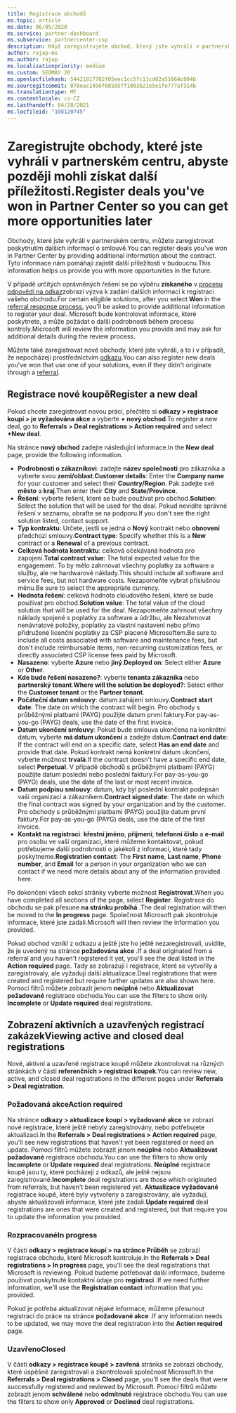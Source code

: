 ```yaml
---
title: Registrace obchodů
ms.topic: article
ms.date: 06/05/2020
ms.service: partner-dashboard
ms.subservice: partnercenter-csp
description: Když zaregistrujete obchod, který jste vyhráli v partnerském centru, pomůže vám to společnosti Microsoft v budoucnu s dalšími příležitostmi.
author: rajap-ms
ms.author: rajap
ms.localizationpriority: medium
ms.custom: SEOMAY.20
ms.openlocfilehash: 54421817782f05eec1cc57c11cd02a51664c094b
ms.sourcegitcommit: 078eac1456f68585ff1003b21e5e1fe777af314b
ms.translationtype: MT
ms.contentlocale: cs-CZ
ms.lasthandoff: 04/28/2021
ms.locfileid: "108120745"
---
```

# <a name="register-deals-youve-won-in-partner-center-so-you-can-get-more-opportunities-later"></a><span data-ttu-id="1b750-103">Zaregistrujte obchody, které jste vyhráli v partnerském centru, abyste později mohli získat další příležitosti.</span><span class="sxs-lookup"><span data-stu-id="1b750-103">Register deals you've won in Partner Center so you can get more opportunities later</span></span>

<span data-ttu-id="1b750-104">Obchody, které jste vyhráli v partnerském centru, můžete zaregistrovat poskytnutím dalších informací o smlouvě.</span><span class="sxs-lookup"><span data-stu-id="1b750-104">You can register deals you've won in Partner Center by providing additional information about the contract.</span></span> <span data-ttu-id="1b750-105">Tyto informace nám pomáhají zajistit další příležitosti v budoucnu.</span><span class="sxs-lookup"><span data-stu-id="1b750-105">This information helps us provide you with more opportunities in the future.</span></span>

<span data-ttu-id="1b750-106">V případě určitých oprávněných řešení se po výběru **získaného** v [procesu odpovědi na odkaz](manage-leads.md)zobrazí výzva k zadání dalších informací k registraci vašeho obchodu.</span><span class="sxs-lookup"><span data-stu-id="1b750-106">For certain eligible solutions, after you select **Won** in the [referral response process](manage-leads.md), you'll be asked to provide additional information to register your deal.</span></span> <span data-ttu-id="1b750-107">Microsoft bude kontrolovat informace, které poskytnete, a může požádat o další podrobnosti během procesu kontroly.</span><span class="sxs-lookup"><span data-stu-id="1b750-107">Microsoft will review the information you provide and may ask for additional details during the review process.</span></span>

<span data-ttu-id="1b750-108">Můžete také zaregistrovat nové obchody, které jste vyhráli, a to i v případě, že nepocházejí prostřednictvím [odkazu](referrals.md).</span><span class="sxs-lookup"><span data-stu-id="1b750-108">You can also register new deals you've won that use one of your solutions, even if they didn't originate through a [referral](referrals.md).</span></span> 

## <a name="register-a-new-deal"></a><span data-ttu-id="1b750-109">Registrace nové koupě</span><span class="sxs-lookup"><span data-stu-id="1b750-109">Register a new deal</span></span>

<span data-ttu-id="1b750-110">Pokud chcete zaregistrovat novou práci, přečtěte si **odkazy > registrace koupí > je vyžadována akce** a vyberte **+ nový obchod**.</span><span class="sxs-lookup"><span data-stu-id="1b750-110">To register a new deal, go to **Referrals > Deal registrations > Action required** and select **+New deal**.</span></span>

<span data-ttu-id="1b750-111">Na stránce **nový obchod** zadejte následující informace.</span><span class="sxs-lookup"><span data-stu-id="1b750-111">In the **New deal** page, provide the following information.</span></span>

- <span data-ttu-id="1b750-112">**Podrobnosti o zákazníkovi**: zadejte **název společnosti** pro zákazníka a vyberte svou **zemi/oblast**.</span><span class="sxs-lookup"><span data-stu-id="1b750-112">**Customer details**: Enter the **Company name** for your customer and select their **Country/Region**.</span></span> <span data-ttu-id="1b750-113">Pak zadejte své **město** a **kraj**.</span><span class="sxs-lookup"><span data-stu-id="1b750-113">Then enter their **City** and **State/Province**.</span></span>
- <span data-ttu-id="1b750-114">**Řešení**: vyberte řešení, které se bude používat pro obchod.</span><span class="sxs-lookup"><span data-stu-id="1b750-114">**Solution**: Select the solution that will be used for the deal.</span></span> <span data-ttu-id="1b750-115">Pokud nevidíte správné řešení v seznamu, obraťte se na podporu.</span><span class="sxs-lookup"><span data-stu-id="1b750-115">If you don't see the right solution listed, contact support.</span></span>
- <span data-ttu-id="1b750-116">**Typ kontraktu**: Určete, jestli se jedná o **Nový** kontrakt nebo **obnovení** předchozí smlouvy.</span><span class="sxs-lookup"><span data-stu-id="1b750-116">**Contract type**: Specify whether this is a **New** contract or a **Renewal** of a previous contract.</span></span>
- <span data-ttu-id="1b750-117">**Celková hodnota kontraktu**: celková očekávaná hodnota pro zapojení.</span><span class="sxs-lookup"><span data-stu-id="1b750-117">**Total contract value**: The total expected value for the engagement.</span></span> <span data-ttu-id="1b750-118">To by mělo zahrnovat všechny poplatky za software a služby, ale ne hardwarové náklady.</span><span class="sxs-lookup"><span data-stu-id="1b750-118">This should include all software and service fees, but not hardware costs.</span></span> <span data-ttu-id="1b750-119">Nezapomeňte vybrat příslušnou měnu.</span><span class="sxs-lookup"><span data-stu-id="1b750-119">Be sure to select the appropriate currency.</span></span>
- <span data-ttu-id="1b750-120">**Hodnota řešení**: celková hodnota cloudového řešení, které se bude používat pro obchod.</span><span class="sxs-lookup"><span data-stu-id="1b750-120">**Solution value**: The total value of the cloud solution that will be used for the deal.</span></span> <span data-ttu-id="1b750-121">Nezapomeňte zahrnout všechny náklady spojené s poplatky za software a údržbu, ale Nezahrnovat nenávratové položky, poplatky za vlastní nastavení nebo přímo přidružené licenční poplatky za CSP placené Microsoftem.</span><span class="sxs-lookup"><span data-stu-id="1b750-121">Be sure to include all costs associated with software and maintenance fees, but don't include reimbursable items, non-recurring customization fees, or directly associated CSP license fees paid by Microsoft.</span></span>
- <span data-ttu-id="1b750-122">**Nasazeno**: vyberte **Azure** nebo **jiný**.</span><span class="sxs-lookup"><span data-stu-id="1b750-122">**Deployed on**: Select either **Azure** or **Other**.</span></span>
- <span data-ttu-id="1b750-123">**Kde bude řešení nasazeno?**: vyberte **tenanta zákazníka** nebo **partnerský tenant**.</span><span class="sxs-lookup"><span data-stu-id="1b750-123">**Where will the solution be deployed?**: Select either the **Customer tenant** or the **Partner tenant**.</span></span>
- <span data-ttu-id="1b750-124">**Počáteční datum smlouvy**: datum zahájení smlouvy.</span><span class="sxs-lookup"><span data-stu-id="1b750-124">**Contract start date**: The date on which the contract will begin.</span></span> <span data-ttu-id="1b750-125">Pro obchody s průběžnými platbami (PAYG) použijte datum první faktury.</span><span class="sxs-lookup"><span data-stu-id="1b750-125">For pay-as-you-go (PAYG) deals, use the date of the first invoice.</span></span>
- <span data-ttu-id="1b750-126">**Datum ukončení smlouvy**: Pokud bude smlouva ukončena na konkrétní datum, vyberte **má datum ukončení** a zadejte datum.</span><span class="sxs-lookup"><span data-stu-id="1b750-126">**Contract end date**: If the contract will end on a specific date, select **Has an end date** and provide that date.</span></span> <span data-ttu-id="1b750-127">Pokud kontrakt nemá konkrétní datum ukončení, vyberte možnost **trvalá**.</span><span class="sxs-lookup"><span data-stu-id="1b750-127">If the contract doesn't have a specific end date, select **Perpetual**.</span></span> <span data-ttu-id="1b750-128">V případě obchodů s průběžnými platbami (PAYG) použijte datum poslední nebo poslední faktury.</span><span class="sxs-lookup"><span data-stu-id="1b750-128">For pay-as-you-go (PAYG) deals, use the date of the last or most recent invoice.</span></span>
- <span data-ttu-id="1b750-129">**Datum podpisu smlouvy**: datum, kdy byl poslední kontrakt podepsán vaší organizací a zákazníkem.</span><span class="sxs-lookup"><span data-stu-id="1b750-129">**Contract signed date**: The date on which the final contract was signed by your organization and by the customer.</span></span> <span data-ttu-id="1b750-130">Pro obchody s průběžnými platbami (PAYG) použijte datum první faktury.</span><span class="sxs-lookup"><span data-stu-id="1b750-130">For pay-as-you-go (PAYG) deals, use the date of the first invoice.</span></span>
- <span data-ttu-id="1b750-131">**Kontakt na registraci**: **křestní jméno**, **příjmení**, **telefonní číslo** a **e-mail** pro osobu ve vaší organizaci, které můžeme kontaktovat, pokud potřebujeme další podrobnosti o jakékoli z informací, které tady poskytneme.</span><span class="sxs-lookup"><span data-stu-id="1b750-131">**Registration contact**: The **First name**, **Last name**, **Phone number**, and **Email** for a person in your organization who we can contact if we need more details about any of the information provided here.</span></span>

<span data-ttu-id="1b750-132">Po dokončení všech sekcí stránky vyberte možnost **Registrovat**.</span><span class="sxs-lookup"><span data-stu-id="1b750-132">When you have completed all sections of the page, select **Register**.</span></span> <span data-ttu-id="1b750-133">Registrace do obchodu se pak přesune **na stránku probíhá** .</span><span class="sxs-lookup"><span data-stu-id="1b750-133">The deal registration will then be moved to the **In progress** page.</span></span> <span data-ttu-id="1b750-134">Společnost Microsoft pak zkontroluje informace, které jste zadali.</span><span class="sxs-lookup"><span data-stu-id="1b750-134">Microsoft will then review the information you provided.</span></span>

<span data-ttu-id="1b750-135">Pokud obchod vznikl z odkazu a ještě jste ho ještě nezaregistrovali, uvidíte, že je uvedený na stránce **požadována akce** .</span><span class="sxs-lookup"><span data-stu-id="1b750-135">If a deal originated from a referral and you haven't registered it yet, you'll see the deal listed in the **Action required** page.</span></span> <span data-ttu-id="1b750-136">Tady se zobrazují i registrace, které se vytvořily a zaregistrovaly, ale vyžadují další aktualizace.</span><span class="sxs-lookup"><span data-stu-id="1b750-136">Deal registrations that were created and registered but require further updates are also shown here.</span></span> <span data-ttu-id="1b750-137">Pomocí filtrů můžete zobrazit jenom **neúplné** nebo **Aktualizovat požadované** registrace obchodu.</span><span class="sxs-lookup"><span data-stu-id="1b750-137">You can use the filters to show only **Incomplete** or **Update required** deal registrations.</span></span>

## <a name="viewing-active-and-closed-deal-registrations"></a><span data-ttu-id="1b750-138">Zobrazení aktivních a uzavřených registrací zakázek</span><span class="sxs-lookup"><span data-stu-id="1b750-138">Viewing active and closed deal registrations</span></span>

<span data-ttu-id="1b750-139">Nové, aktivní a uzavřené registrace koupě můžete zkontrolovat na různých stránkách v části **referenčních > registraci koupek**.</span><span class="sxs-lookup"><span data-stu-id="1b750-139">You can review new, active, and closed deal registrations in the different pages under **Referrals > Deal registration**.</span></span>

### <a name="action-required"></a><span data-ttu-id="1b750-140">Požadovaná akce</span><span class="sxs-lookup"><span data-stu-id="1b750-140">Action required</span></span>

<span data-ttu-id="1b750-141">Na stránce **odkazy > aktualizace koupí > vyžadované akce** se zobrazí nové registrace, které ještě nebyly zaregistrovány, nebo potřebujete aktualizaci.</span><span class="sxs-lookup"><span data-stu-id="1b750-141">In the **Referrals > Deal registrations > Action required** page, you'll see new registrations that haven't yet been registered or need an update.</span></span> <span data-ttu-id="1b750-142">Pomocí filtrů můžete zobrazit jenom **neúplné** nebo **Aktualizovat požadované** registrace obchodu.</span><span class="sxs-lookup"><span data-stu-id="1b750-142">You can use the filters to show only **Incomplete** or **Update required** deal registrations.</span></span> <span data-ttu-id="1b750-143">**Neúplné** registrace koupě jsou ty, které pocházejí z odkazů, ale ještě nejsou zaregistrované.</span><span class="sxs-lookup"><span data-stu-id="1b750-143">**Incomplete** deal registrations are those which originated from referrals, but haven't been registered yet.</span></span> <span data-ttu-id="1b750-144">**Aktualizace vyžadované** registrace koupě, které byly vytvořeny a zaregistrovány, ale vyžadují, abyste aktualizovali informace, které jste zadali.</span><span class="sxs-lookup"><span data-stu-id="1b750-144">**Update required** deal registrations are ones that were created and registered, but that require you to update the information you provided.</span></span>

### <a name="in-progress"></a><span data-ttu-id="1b750-145">Rozpracované</span><span class="sxs-lookup"><span data-stu-id="1b750-145">In progress</span></span>

<span data-ttu-id="1b750-146">V části **odkazy > registrace koupí > na stránce Průběh** se zobrazí registrace obchodu, které Microsoft kontroluje.</span><span class="sxs-lookup"><span data-stu-id="1b750-146">In the **Referrals > Deal registrations > In progress** page, you'll see the deal registrations that Microsoft is reviewing.</span></span> <span data-ttu-id="1b750-147">Pokud budeme potřebovat další informace, budeme používat poskytnuté kontaktní údaje pro **registraci** .</span><span class="sxs-lookup"><span data-stu-id="1b750-147">If we need further information, we'll use the **Registration contact** information that you provided.</span></span>

<span data-ttu-id="1b750-148">Pokud je potřeba aktualizovat nějaké informace, můžeme přesunout registraci do práce na stránce **požadované akce** .</span><span class="sxs-lookup"><span data-stu-id="1b750-148">If any information needs to be updated, we may move the deal registration into the **Action required** page.</span></span>

### <a name="closed"></a><span data-ttu-id="1b750-149">Uzavřeno</span><span class="sxs-lookup"><span data-stu-id="1b750-149">Closed</span></span>

<span data-ttu-id="1b750-150">V části **odkazy > registrace koupě > zavřená** stránka se zobrazí obchody, které úspěšně zaregistrovali a zkontrolovali společnost Microsoft.</span><span class="sxs-lookup"><span data-stu-id="1b750-150">In the **Referrals > Deal registrations > Closed** page, you'll see the deals that were successfully registered and reviewed by Microsoft.</span></span> <span data-ttu-id="1b750-151">Pomocí filtrů můžete zobrazit jenom **schválené** nebo **odmítnuté** registrace obchodu.</span><span class="sxs-lookup"><span data-stu-id="1b750-151">You can use the filters to show only **Approved** or **Declined** deal registrations.</span></span>
